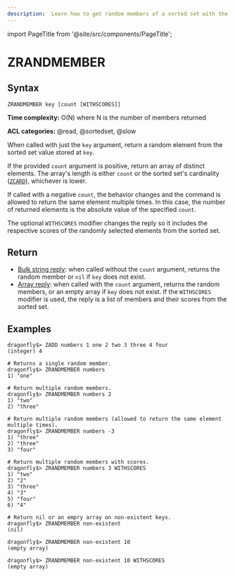 ```yaml
---
description:  Learn how to get random members of a sorted set with the Dragonfly ZRANDMEMBER command.
---
```


import PageTitle from '@site/src/components/PageTitle';

# ZRANDMEMBER

<PageTitle title="Dragonfly ZRANDMEMBER Command (Documentation) | Dragonfly" />

## Syntax

```shell
ZRANDMEMBER key [count [WITHSCORES]]
```

**Time complexity:** O(N) where N is the number of members returned

**ACL categories:** @read, @sortedset, @slow

When called with just the `key` argument, return a random element from the sorted set value stored at `key`.

If the provided `count` argument is positive, return an array of distinct elements. The array's length is either `count` or the sorted set's cardinality ([`ZCARD`](./zcard.md)), whichever is lower.

If called with a negative `count`, the behavior changes and the command is allowed to return the same element multiple times. In this case, the number of returned elements is the absolute value of the specified `count`.

The optional `WITHSCORES` modifier changes the reply so it includes the respective scores of the randomly selected elements from the sorted set.

## Return

- [Bulk string reply](https://redis.io/docs/latest/develop/reference/protocol-spec/#bulk-strings): when called without the `count` argument,
  returns the random member or `nil` if `key` does not exist.
- [Array reply](https://redis.io/docs/latest/develop/reference/protocol-spec/#arrays): when called with the `count` argument,
  returns the random members, or an empty array if `key` does not exist.
  If the `WITHSCORES` modifier is used, the reply is a list of members and their scores from the sorted set.

## Examples

```shell
dragonfly$> ZADD numbers 1 one 2 two 3 three 4 four
(integer) 4

# Returns a single random member.
dragonfly$> ZRANDMEMBER numbers
1) "one"

# Return multiple random members.
dragonfly$> ZRANDMEMBER numbers 2
1) "two"
2) "three"

# Return multiple random members (allowed to return the same element multiple times).
dragonfly$> ZRANDMEMBER numbers -3
1) "three"
2) "three"
3) "four"

# Return multiple random members with scores.
dragonfly$> ZRANDMEMBER numbers 3 WITHSCORES
1) "two"
2) "2"
3) "three"
4) "3"
5) "four"
6) "4"

# Return nil or an empry array on non-existent keys.
dragonfly$> ZRANDMEMBER non-existent
(nil)

dragonfly$> ZRANDMEMBER non-existent 10
(empty array)

dragonfly$> ZRANDMEMBER non-existent 10 WITHSCORES
(empty array)
```
